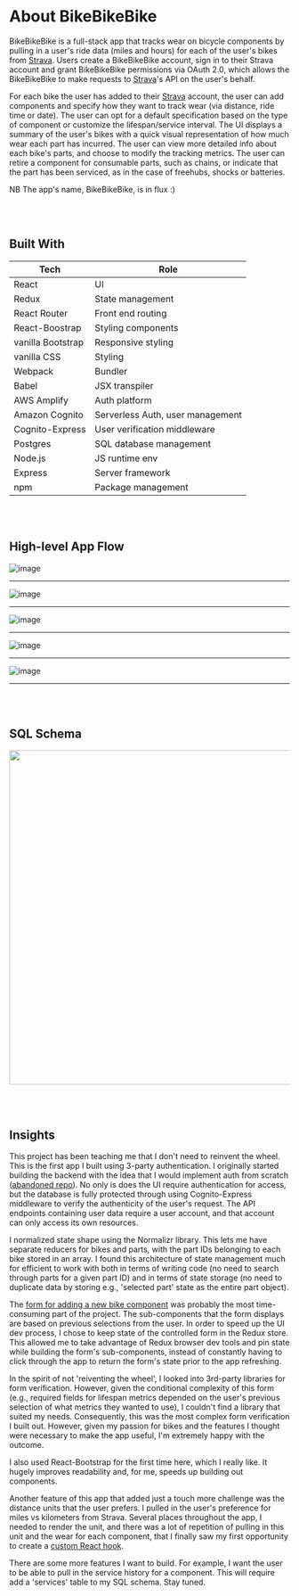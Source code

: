 # About BikeBikeBike
BikeBikeBike is a full-stack app that tracks wear on bicycle components by pulling in a user's ride data (miles and hours) for 
each of the user's bikes from [Strava](http://strava.com). Users create a BikeBikeBike account, sign in to their Strava account
and grant BikeBikeBike permissions via OAuth 2.0, which allows the BikeBikeBike to make requests to [Strava](http://strava.com)'s API on the user's behalf.

For each bike the user has added to their [Strava](http://strava.com) account, the user can add components and specify how they want to track wear (via
distance, ride time or date). The user can opt for a default specification based on the type of component or customize the lifespan/service
interval. The UI displays a summary of the user's bikes with a quick visual representation of how much wear each part
has incurred. The user can view more detailed info about each bike's parts, and choose to modify the tracking metrics. The user can
retire a component for consumable parts, such as chains, or indicate that the part has been serviced, as in the case of freehubs, 
shocks or batteries.

NB The app's name, BikeBikeBike, is in flux :)

<br><br>
## Built With
| Tech              | Role                             |
|-------------------|----------------------------------|
| React             | UI                               |
| Redux             | State management                 |
| React Router      | Front end routing                |
| React-Boostrap    | Styling components               |
| vanilla Bootstrap | Responsive styling               |
| vanilla CSS       | Styling                          |
| Webpack           | Bundler                          |
| Babel             | JSX transpiler                   |
| AWS Amplify       | Auth platform                    |
| Amazon Cognito    | Serverless Auth, user management |
| Cognito-Express   | User verification middleware     |
| Postgres          | SQL database management          |
| Node.js           | JS runtime env                   |
| Express           | Server framework                 |
| npm               | Package management               |


<br><br>
## High-level App Flow
![image](readme-resources/app-strava-flow.jpg.001.jpg)
__________________________

![image](readme-resources/app-strava-flow.jpg.002.jpg)
__________________________

![image](readme-resources/app-strava-flow.jpg.003.jpg)
__________________________

![image](readme-resources/app-strava-flow.jpg.004.jpg)
__________________________

![image](readme-resources/app-strava-flow.jpg.005.jpg)
__________________________


<br><br>
## SQL Schema
<p align="center">
  <img src="readme-resources/app-strava-flow.jpg.006.jpg" width="600">
</p>


<br><br>
## Insights
This project has been teaching me that I don't need to reinvent the wheel. This is the first app I built using 3-party authentication. I originally started building the backend with the idea that I would implement auth from scratch ([abandoned repo](https://github.com/nicolemunoz99/gear-love)). No only is does the UI require authentication for access, but the database is fully protected through using Cognito-Express middleware to verify the authenticity of the user's request. The API endpoints containing user data require a user account, and that account can only access its own resources.

I normalized state shape using the Normalizr library. This lets me have separate reducers for bikes and parts, with the part IDs belonging to each bike stored in an array. I found this architecture of state management much for efficient to work with both in terms of writing code (no need to search through parts for a given part ID) and in terms of state storage (no need to duplicate data by storing e.g., 'selected part' state as the entire part object).

The [form for adding a new bike component](https://github.com/nicolemunoz99/bikebikebike/blob/master/client/src/components/wrappers/partForm/Index.jsx) was probably the most time-consuming part of the project. The sub-components that the form displays are based on previous selections from the user. In order to speed up the UI dev process, I chose to keep state of the controlled form in the Redux store. This allowed me to take advantage of Redux browser dev tools and pin state while building the form's sub-components, instead of constantly having to click through the app to return the form's state prior to the app refreshing.

In the spirit of not 'reiventing the wheel', I looked into 3rd-party libraries for form verification. However, given the conditional complexity of this form (e.g., required fields for lifespan metrics depended on the user's previous selection of what metrics they wanted to use), I couldn't find a library that suited my needs. Consequently, this was the most complex form verification I built out. However, given my passion for bikes and the features I thought were necessary to make the app useful, I'm extremely happy with the outcome.

I also used React-Bootstrap for the first time here, which I really like. It hugely improves readability and, for me, speeds up building out components.

Another feature of this app that added just a touch more challenge was the distance units that the user prefers. I pulled in the user's preference for miles vs kilometers from Strava. Several places throughout the app, I needed to render the unit, and there was a lot of repetition of pulling in this unit and the wear for each component, that I finally saw my first opportunity to create a [custom React hook](https://github.com/nicolemunoz99/bikebikebike/blob/master/client/src/hooks/useMetricOptions.js).

There are some more features I want to build. For example, I want the user to be able to pull in the service history for a component. This will require add a 'services' table to my SQL schema. Stay tuned. 
